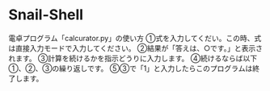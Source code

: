 # Snail-Shell

電卓プログラム「calcurator.py」の使い方
  ①式を入力してくだい。この時、式は直接入力モードで入力してください。
  ②結果が「答えは、○です。」と表示されます。
  ③計算を続けるかを指示どうりに入力します。
  ④続けるならば以下①、②、③の繰り返しです。
  ⑤③で「1」と入力したらこのプログラムは終了します。
